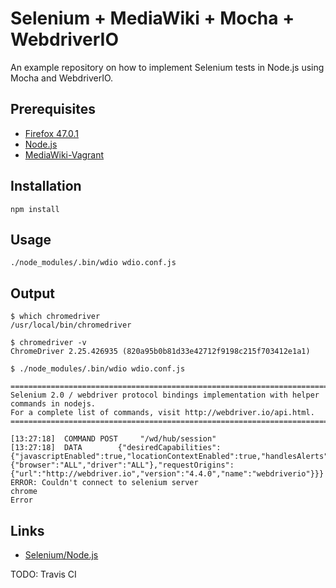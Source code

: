 # Selenium + MediaWiki + Mocha + WebdriverIO

An example repository on how to implement Selenium tests in Node.js using Mocha and WebdriverIO.

## Prerequisites

- [Firefox 47.0.1](https://ftp.mozilla.org/pub/firefox/releases/47.0.1/)
- [Node.js](https://nodejs.org/en/)
- [MediaWiki-Vagrant](https://www.mediawiki.org/wiki/MediaWiki-Vagrant)

## Installation

    npm install

## Usage

    ./node_modules/.bin/wdio wdio.conf.js

## Output

    $ which chromedriver
    /usr/local/bin/chromedriver

    $ chromedriver -v
    ChromeDriver 2.25.426935 (820a95b0b81d33e42712f9198c215f703412e1a1)

    $ ./node_modules/.bin/wdio wdio.conf.js
    
    =======================================================================================
    Selenium 2.0 / webdriver protocol bindings implementation with helper commands in nodejs.
    For a complete list of commands, visit http://webdriver.io/api.html.
    =======================================================================================
    
    [13:27:18]  COMMAND	POST 	 "/wd/hub/session"
    [13:27:18]  DATA		{"desiredCapabilities":{"javascriptEnabled":true,"locationContextEnabled":true,"handlesAlerts":true,"rotatable":true,"maxInstances":5,"browserName":"chrome","loggingPrefs":{"browser":"ALL","driver":"ALL"},"requestOrigins":{"url":"http://webdriver.io","version":"4.4.0","name":"webdriverio"}}}
    ERROR: Couldn't connect to selenium server
    chrome
    Error

## Links

- [Selenium/Node.js](https://www.mediawiki.org/wiki/Selenium/Node.js)

TODO: Travis CI

